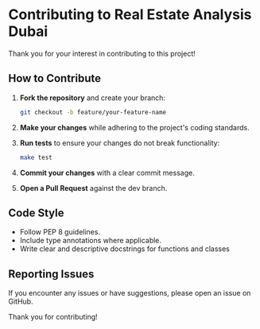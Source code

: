 # Contributing to Real Estate Analysis Dubai

Thank you for your interest in contributing to this project!

## How to Contribute

1. **Fork the repository** and create your branch:
   ```bash
   git checkout -b feature/your-feature-name

2. **Make your changes** while adhering to the project's coding standards.

3. **Run tests** to ensure your changes do not break functionality:
    ```bash
    make test
    ```

4. **Commit your changes** with a clear commit message.

5. **Open a Pull Request** against the dev branch.

## Code Style

- Follow PEP 8 guidelines.
- Include type annotations where applicable.
- Write clear and descriptive docstrings for functions and classes


## Reporting Issues
If you encounter any issues or have suggestions, please open an issue on GitHub.

Thank you for contributing!
